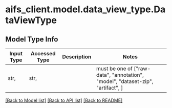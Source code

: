 # aifs_client.model.data_view_type.DataViewType

## Model Type Info
Input Type | Accessed Type | Description | Notes
------------ | ------------- | ------------- | -------------
str,  | str,  |  | must be one of ["raw-data", "annotation", "model", "dataset-zip", "artifact", ] 

[[Back to Model list]](../../README.md#documentation-for-models) [[Back to API list]](../../README.md#documentation-for-api-endpoints) [[Back to README]](../../README.md)

